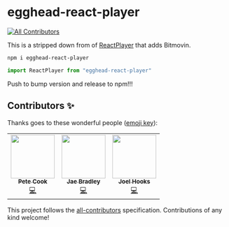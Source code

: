 # egghead-react-player
<!-- ALL-CONTRIBUTORS-BADGE:START - Do not remove or modify this section -->
[![All Contributors](https://img.shields.io/badge/all_contributors-3-orange.svg?style=flat-square)](#contributors-)
<!-- ALL-CONTRIBUTORS-BADGE:END -->

This is a stripped down from of [ReactPlayer](https://github.com/CookPete/react-player) that adds Bitmovin.

```bash
npm i egghead-react-player
```

```javascript
import ReactPlayer from "egghead-react-player"
```

Push to bump version and release to npm!!!

## Contributors ✨

Thanks goes to these wonderful people ([emoji key](https://allcontributors.org/docs/en/emoji-key)):

<!-- ALL-CONTRIBUTORS-LIST:START - Do not remove or modify this section -->
<!-- prettier-ignore-start -->
<!-- markdownlint-disable -->
<table>
  <tr>
    <td align="center"><a href="http://cookpete.com"><img src="https://avatars2.githubusercontent.com/u/1926029?v=4" width="100px;" alt=""/><br /><sub><b>Pete Cook</b></sub></a><br /><a href="https://github.com/eggheadio/egghead-react-player/commits?author=CookPete" title="Code">💻</a></td>
    <td align="center"><a href="https://github.com/jaebradley"><img src="https://avatars0.githubusercontent.com/u/8136030?v=4" width="100px;" alt=""/><br /><sub><b>Jae Bradley</b></sub></a><br /><a href="https://github.com/eggheadio/egghead-react-player/commits?author=jaebradley" title="Code">💻</a></td>
    <td align="center"><a href="http://joelhooks.com"><img src="https://avatars0.githubusercontent.com/u/86834?v=4" width="100px;" alt=""/><br /><sub><b>Joel Hooks</b></sub></a><br /><a href="https://github.com/eggheadio/egghead-react-player/commits?author=joelhooks" title="Code">💻</a></td>
  </tr>
</table>

<!-- markdownlint-enable -->
<!-- prettier-ignore-end -->
<!-- ALL-CONTRIBUTORS-LIST:END -->

This project follows the [all-contributors](https://github.com/all-contributors/all-contributors) specification. Contributions of any kind welcome!
